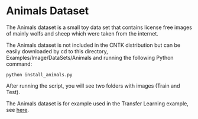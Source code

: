 # Animals Dataset

The Animals dataset is a small toy data set that contains license free images of mainly wolfs and sheep which were taken from the internet.

The Animals dataset is not included in the CNTK distribution but can be easily
downloaded by cd to this directory, Examples/Image/DataSets/Animals and running the following Python command:

`python install_animals.py`

After running the script, you will see two folders with images (Train and Test). 

The Animals dataset is for example used in the Transfer Learning example, see [here](https://github.com/Microsoft/CNTK/wiki/Build-your-own-image-classifier-using-Transfer-Learning).
